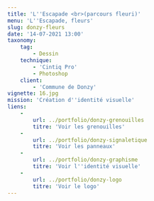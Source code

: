 ```yaml
---
title: 'L''Escapade <br>(parcours fleuri)'
menu: 'L''Escapade, fleurs'
slug: donzy-fleurs
date: '14-07-2021 13:00'
taxonomy:
    tag:
        - Dessin
    technique:
        - 'Cintiq Pro'
        - Photoshop
    client:
        - 'Commune de Donzy'
vignette: 16.jpg
mission: 'Création d''identité visuelle'
liens:
    -
        url: ../portfolio/donzy-grenouilles
        titre: 'Voir les grenouilles'
    -
        url: ../portfolio/donzy-signaletique
        titre: 'Voir les panneaux'
    -
        url: ../portfolio/donzy-graphisme
        titre: 'Voir l''identité visuelle'
    -
        url: ../portfolio/donzy-logo
        titre: 'Voir le logo'
---
```



